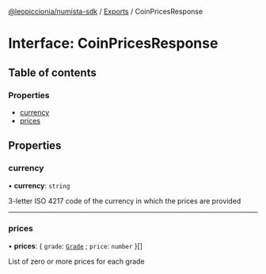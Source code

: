 [@leopiccionia/numista-sdk](../README.md) / [Exports](../modules.md) / CoinPricesResponse

# Interface: CoinPricesResponse

## Table of contents

### Properties

- [currency](CoinPricesResponse.md#currency)
- [prices](CoinPricesResponse.md#prices)

## Properties

### currency

• **currency**: `string`

3-letter ISO 4217 code of the currency in which the prices are provided

___

### prices

• **prices**: { `grade`: [`Grade`](../modules.md#grade) ; `price`: `number`  }[]

List of zero or more prices for each grade
